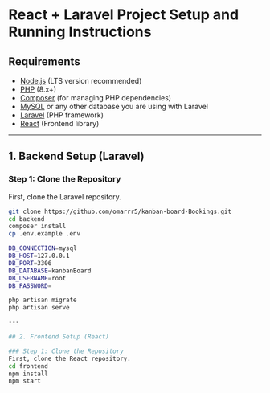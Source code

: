 # React + Laravel Project Setup and Running Instructions

## Requirements

- [Node.js](https://nodejs.org/en/) (LTS version recommended)
- [PHP](https://www.php.net/) (8.x+)
- [Composer](https://getcomposer.org/) (for managing PHP dependencies)
- [MySQL](https://www.mysql.com/) or any other database you are using with Laravel
- [Laravel](https://laravel.com/docs) (PHP framework)
- [React](https://reactjs.org/) (Frontend library)

---

## 1. Backend Setup (Laravel)

### Step 1: Clone the Repository

First, clone the Laravel repository.

```bash
git clone https://github.com/omarrr5/kanban-board-Bookings.git
cd backend
composer install
cp .env.example .env

DB_CONNECTION=mysql
DB_HOST=127.0.0.1
DB_PORT=3306
DB_DATABASE=kanbanBoard
DB_USERNAME=root
DB_PASSWORD=

php artisan migrate
php artisan serve

---

## 2. Frontend Setup (React)

### Step 1: Clone the Repository
First, clone the React repository.
cd frontend
npm install
npm start


